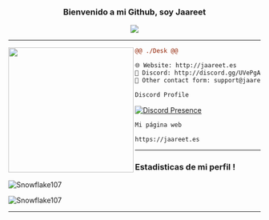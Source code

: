 <h3 align = 'center'>Bienvenido a mi Github, soy Jaareet</h3>

<p align="center">
  <img src="https://readme-typing-svg.herokuapp.com/?center=true&vCenter=true&color=cb204c&width=500&lines=Bienvenido" />
</p>

<hr>
<img align="left" height="250" src="https://cdn.jaareet.es/img/logo.png"/>

```diff
@@ ./Desk @@

🌐 Website: http://jaareet.es
🧿 Discord: http://discord.gg/UVePgAXQPm
📩 Other contact form: support@jaareet.es
```

<div>
  <div>
  
```diff
Discord Profile
```
<!-- [![Discord Presence](https://lanyard-profile-readme.vercel.app/api/886670803234594856)](https://discord.com/users/710608592100917420) -->

[![Discord Presence](https://lanyard-profile-readme.vercel.app/api/710608592100917420?&animated=true&borderRadius=25px&idleMessage=Sin%20%ninguna%20actividad)](https://discord.com/users/710608592100917420)
    
    
    
```diff
Mi página web
```
    
```diff
https://jaareet.es
```
    
<hr>
    


### Estadisticas de mi perfil !

![Snowflake107](https://github-readme-stats.vercel.app/api?username=Jaareet&show_icons=true&theme=tokyonight&hide=["issues"])

![Snowflake107](https://github-readme-stats.vercel.app/api/top-langs?username=Jaareet&show_icons=true&theme=tokyonight&layout=compact)
    
<hr>
